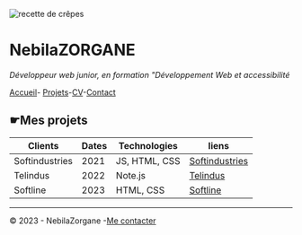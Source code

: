 ![recette de crêpes](https://images.unsplash.com/photo-1496171367470-9ed9a91ea931?ixlib=rb-4.0.3&ixid=M3wxMjA3fDB8MHxwaG90by1wYWdlfHx8fGVufDB8fHx8fA%3D%3D&auto=format&fit=crop&w=2070&q=75)

# NebilaZORGANE

*Développeur web junior, en formation "Développement Web et accessibilité*

[Accueil](README.md)- [Projets](Projets.md)-[CV](CV.md)-[Contact](Contact.md)


## ☛Mes projets
|Clients|Dates|Technologies|liens
| ------------| -----------------| ----------------|-----------
|Softindustries|2021|JS, HTML, CSS|[Softindustries]()
|Telindus|2022|Note.js|[Telindus]()
|Softline|2023|HTML, CSS|[Softline]()



---
© 2023 - NebilaZorgane -[Me contacter](contact.md)